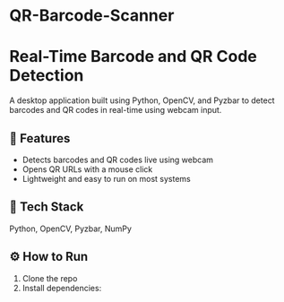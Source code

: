 # QR-Barcode-Scanner
# Real-Time Barcode and QR Code Detection

A desktop application built using Python, OpenCV, and Pyzbar to detect barcodes and QR codes in real-time using webcam input.

## 🧠 Features
- Detects barcodes and QR codes live using webcam
- Opens QR URLs with a mouse click
- Lightweight and easy to run on most systems

## 🚀 Tech Stack
Python, OpenCV, Pyzbar, NumPy

## ⚙️ How to Run
1. Clone the repo
2. Install dependencies:
